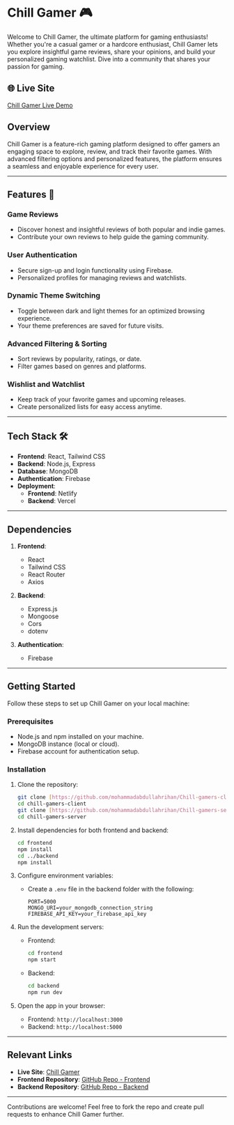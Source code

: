 # Chill Gamer 🎮

Welcome to Chill Gamer, the ultimate platform for gaming enthusiasts! Whether you're a casual gamer or a hardcore enthusiast, Chill Gamer lets you explore insightful game reviews, share your opinions, and build your personalized gaming watchlist. Dive into a community that shares your passion for gaming.

## 🌐 Live Site
[Chill Gamer Live Demo](https://chill-gamer-rihan.netlify.app/)

## Overview
Chill Gamer is a feature-rich gaming platform designed to offer gamers an engaging space to explore, review, and track their favorite games. With advanced filtering options and personalized features, the platform ensures a seamless and enjoyable experience for every user.

---

## Features 🚀

### **Game Reviews**
- Discover honest and insightful reviews of both popular and indie games.
- Contribute your own reviews to help guide the gaming community.

### **User Authentication**
- Secure sign-up and login functionality using Firebase.
- Personalized profiles for managing reviews and watchlists.

### **Dynamic Theme Switching**
- Toggle between dark and light themes for an optimized browsing experience.
- Your theme preferences are saved for future visits.

### **Advanced Filtering & Sorting**
- Sort reviews by popularity, ratings, or date.
- Filter games based on genres and platforms.

### **Wishlist and Watchlist**
- Keep track of your favorite games and upcoming releases.
- Create personalized lists for easy access anytime.

---

## Tech Stack 🛠️

- **Frontend**: React, Tailwind CSS
- **Backend**: Node.js, Express
- **Database**: MongoDB
- **Authentication**: Firebase
- **Deployment**:
  - **Frontend**: Netlify
  - **Backend**: Vercel

---

## Dependencies

1. **Frontend**:
   - React
   - Tailwind CSS
   - React Router
   - Axios

2. **Backend**:
   - Express.js
   - Mongoose
   - Cors
   - dotenv

3. **Authentication**:
   - Firebase

---

## Getting Started
Follow these steps to set up Chill Gamer on your local machine:

### Prerequisites
- Node.js and npm installed on your machine.
- MongoDB instance (local or cloud).
- Firebase account for authentication setup.

### Installation

1. Clone the repository:
   ```bash
   git clone [https://github.com/mohammadabdullahrihan/Chill-gamers-client.git]
   cd chill-gamers-client
   git clone [https://github.com/mohammadabdullahrihan/Chill-gamers-server.git]
   cd chill-gamers-server
   ```

2. Install dependencies for both frontend and backend:
   ```bash
   cd frontend
   npm install
   cd ../backend
   npm install
   ```

3. Configure environment variables:
   - Create a `.env` file in the backend folder with the following:
     ```env
     PORT=5000
     MONGO_URI=your_mongodb_connection_string
     FIREBASE_API_KEY=your_firebase_api_key
     ```

4. Run the development servers:
   - Frontend:
     ```bash
     cd frontend
     npm start
     ```
   - Backend:
     ```bash
     cd backend
     npm run dev
     ```

5. Open the app in your browser:
   - Frontend: `http://localhost:3000`
   - Backend: `http://localhost:5000`

---

## Relevant Links

- **Live Site**: [Chill Gamer](https://chill-gamer-rihan.netlify.app/)
- **Frontend Repository**: [GitHub Repo - Frontend]((https://github.com/mohammadabdullahrihan/Chill-gamers-client))
- **Backend Repository**: [GitHub Repo - Backend](https://github.com/mohammadabdullahrihan/Chill-gamers-server)

---

Contributions are welcome! Feel free to fork the repo and create pull requests to enhance Chill Gamer further.

